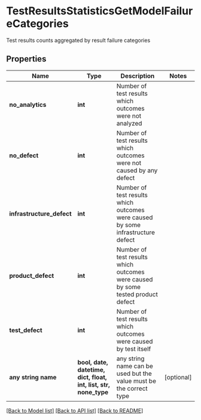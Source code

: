 # TestResultsStatisticsGetModelFailureCategories

Test results counts aggregated by result failure categories

## Properties
Name | Type | Description | Notes
------------ | ------------- | ------------- | -------------
**no_analytics** | **int** | Number of test results which outcomes were not analyzed | 
**no_defect** | **int** | Number of test results which outcomes were not caused by any defect | 
**infrastructure_defect** | **int** | Number of test results which outcomes were caused by some infrastructure defect | 
**product_defect** | **int** | Number of test results which outcomes were caused by some tested product defect | 
**test_defect** | **int** | Number of test results which outcomes were caused by test itself | 
**any string name** | **bool, date, datetime, dict, float, int, list, str, none_type** | any string name can be used but the value must be the correct type | [optional]

[[Back to Model list]](../README.md#documentation-for-models) [[Back to API list]](../README.md#documentation-for-api-endpoints) [[Back to README]](../README.md)



